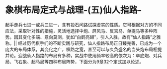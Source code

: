 # 象棋布局定式与战理-(五)仙人指路-

起手走兵七进一或兵三进一，含有投石问路试探虚实的性质。它可根据对方的不同应法，采取针对性的措施，灵活地选择中炮、屏风马、反宫马、单提马等多种阵势。因其变化多端、意向莫测，犹如“白鹤亮翅”，引人入胜，故有“仙人指路”之雅称。||    经过历代棋手们的不断实践与研究，仙人指路布局正日臻完善，已成为一个庞大的布局体系，其变化之广，棋路之宽，甚至可以与久负盛名的当头炮布局相提并论。迎战仙人指路的布局有多种，实战中使用频率较高的依次为：卒底炮、对兵局、飞右象、起马局等四种布局阵势，下面分为9章32个定式加以论述。